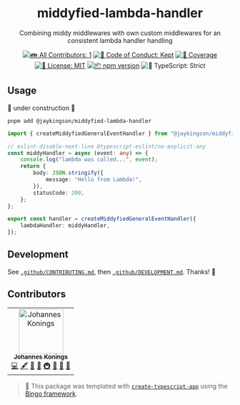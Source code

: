 <h1 align="center">middyfied-lambda-handler</h1>

<p align="center">Combining middy middlewares with own custom middlewares for an consistent lambda handler handling</p>

<p align="center">
	<!-- prettier-ignore-start -->
	<!-- ALL-CONTRIBUTORS-BADGE:START - Do not remove or modify this section -->
	<a href="#contributors" target="_blank"><img alt="👪 All Contributors: 1" src="https://img.shields.io/badge/%F0%9F%91%AA_all_contributors-1-21bb42.svg" /></a>
<!-- ALL-CONTRIBUTORS-BADGE:END -->
	<!-- prettier-ignore-end -->
	<a href="https://github.com/JohannesKonings/middyfied-lambda-handler/blob/main/.github/CODE_OF_CONDUCT.md" target="_blank"><img alt="🤝 Code of Conduct: Kept" src="https://img.shields.io/badge/%F0%9F%A4%9D_code_of_conduct-kept-21bb42" /></a>
	<a href="https://codecov.io/gh/JohannesKonings/middyfied-lambda-handler" target="_blank"><img alt="🧪 Coverage" src="https://img.shields.io/codecov/c/github/JohannesKonings/middyfied-lambda-handler?label=%F0%9F%A7%AA%20coverage" /></a>
	<a href="https://github.com/JohannesKonings/middyfied-lambda-handler/blob/main/LICENSE.md" target="_blank"><img alt="📝 License: MIT" src="https://img.shields.io/badge/%F0%9F%93%9D_license-MIT-21bb42.svg" /></a>
	<a href="http://npmjs.com/package/middyfied-lambda-handler" target="_blank"><img alt="📦 npm version" src="https://img.shields.io/npm/v/middyfied-lambda-handler?color=21bb42&label=%F0%9F%93%A6%20npm" /></a>
	<img alt="💪 TypeScript: Strict" src="https://img.shields.io/badge/%F0%9F%92%AA_typescript-strict-21bb42.svg" />
</p>

## Usage

🚧 under construction 🚧

```shell
pnpm add @jaykingson/middyfied-lambda-handler
```

```ts
import { createMiddyfiedGeneralEventHandler } from "@jaykingson/middyfied-lambda-handler";

// eslint-disable-next-line @typescript-eslint/no-explicit-any
const middyHandler = async (event: any) => {
	console.log("lambda was called...", event);
	return {
		body: JSON.stringify({
			message: "Hello from Lambda!",
		}),
		statusCode: 200,
	};
};

export const handler = createMiddyfiedGeneralEventHandler({
	lambdaHandler: middyHandler,
});
```

## Development

See [`.github/CONTRIBUTING.md`](./.github/CONTRIBUTING.md), then [`.github/DEVELOPMENT.md`](./.github/DEVELOPMENT.md).
Thanks! 💖

## Contributors

<!-- spellchecker: disable -->
<!-- ALL-CONTRIBUTORS-LIST:START - Do not remove or modify this section -->
<!-- prettier-ignore-start -->
<!-- markdownlint-disable -->
<table>
  <tbody>
    <tr>
      <td align="center"><a href="https://johanneskonings.dev/"><img src="https://avatars.githubusercontent.com/u/14806640?v=4?s=100" width="100px;" alt="Johannes Konings"/><br /><sub><b>Johannes Konings</b></sub></a><br /><a href="https://github.com/JohannesKonings/middyfied-lambda-handler/commits?author=JohannesKonings" title="Code">💻</a> <a href="#content-JohannesKonings" title="Content">🖋</a> <a href="https://github.com/JohannesKonings/middyfied-lambda-handler/commits?author=JohannesKonings" title="Documentation">📖</a> <a href="#ideas-JohannesKonings" title="Ideas, Planning, & Feedback">🤔</a> <a href="#infra-JohannesKonings" title="Infrastructure (Hosting, Build-Tools, etc)">🚇</a> <a href="#maintenance-JohannesKonings" title="Maintenance">🚧</a> <a href="#projectManagement-JohannesKonings" title="Project Management">📆</a> <a href="#tool-JohannesKonings" title="Tools">🔧</a></td>
    </tr>
  </tbody>
</table>

<!-- markdownlint-restore -->
<!-- prettier-ignore-end -->

<!-- ALL-CONTRIBUTORS-LIST:END -->
<!-- spellchecker: enable -->

<!-- You can remove this notice if you don't want it 🙂 no worries! -->

> 💝 This package was templated with [`create-typescript-app`](https://github.com/JoshuaKGoldberg/create-typescript-app) using the [Bingo framework](https://create.bingo).
